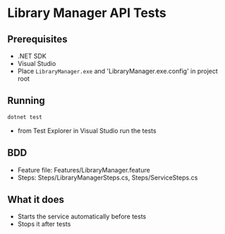 # Library Manager API Tests

## Prerequisites
- .NET SDK
- Visual Studio
- Place `LibraryManager.exe` and 'LibraryManager.exe.config' in project root

## Running
```bash
dotnet test
```
- from Test Explorer in Visual Studio run the tests 

## BDD
- Feature file: Features/LibraryManager.feature
- Steps: Steps/LibraryManagerSteps.cs, Steps/ServiceSteps.cs

## What it does
- Starts the service automatically before tests
- Stops it after tests
